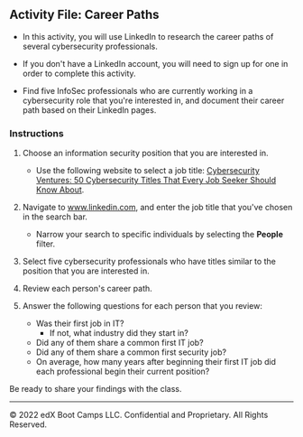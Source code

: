## Activity File: Career Paths 

- In this activity, you will use LinkedIn to research the career paths of several cybersecurity professionals.  

- If you don't have a LinkedIn account, you will need to sign up for one in order to complete this activity.

- Find five InfoSec professionals who are currently working in a cybersecurity role that you're interested in, and document their career path based on their LinkedIn pages. 

### Instructions

1. Choose an information security position that you are interested in. 

   - Use the following website to select a job title: [Cybersecurity Ventures: 50 Cybersecurity Titles That Every Job Seeker Should Know About](https://cybersecurityventures.com/50-cybersecurity-titles-that-every-job-seeker-should-know-about/).

2. Navigate to www.linkedin.com, and enter the job title that you've chosen in the search bar.

   - Narrow your search to specific individuals by selecting the **People** filter.

3. Select five cybersecurity professionals who have titles similar to the position that you are interested in.

4. Review each person's career path.

5. Answer the following questions for each person that you review:
    - Was their first job in IT? 
      - If not, what industry did they start in?
    - Did any of them share a common first IT job?
    - Did any of them share a common first security job? 
    - On average, how many years after beginning their first IT job did each professional begin their current position?

Be ready to share your findings with the class.

---
© 2022 edX Boot Camps LLC. Confidential and Proprietary. All Rights Reserved.


